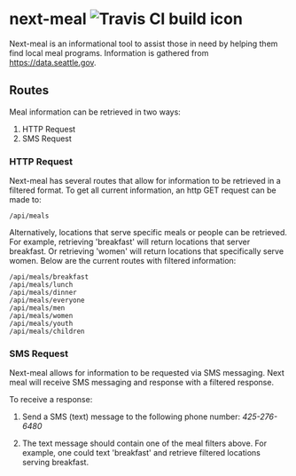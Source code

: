 # next-meal ![Travis CI build icon](https://travis-ci.org/Next-Meal/next-meal.svg?branch=master)

Next-meal is an informational tool to assist those in need by helping them find local meal programs.
Information is gathered from <https://data.seattle.gov>.

## Routes

Meal information can be retrieved in two ways:
  1. HTTP Request
  2. SMS Request

### HTTP Request

Next-meal has several routes that allow for information to be retrieved in a filtered format.
To get all current information, an http GET request can be made to:

```
/api/meals
```

Alternatively, locations that serve specific meals or people can be retrieved.
For example, retrieving 'breakfast' will return locations that server breakfast. Or retrieving 'women' will return locations that specifically serve women.  Below are the current routes with filtered information:

```
/api/meals/breakfast
/api/meals/lunch
/api/meals/dinner
/api/meals/everyone
/api/meals/men
/api/meals/women
/api/meals/youth
/api/meals/children
```

### SMS Request

Next-meal allows for information to be requested via SMS messaging. Next meal will receive SMS messaging and response with a filtered response.

To receive a response:

  1. Send a SMS (text) message to the following phone number:
        _425-276-6480_

  2. The text message should contain one of the meal filters above.  For example, one could text 'breakfast' and retrieve filtered locations serving breakfast.


